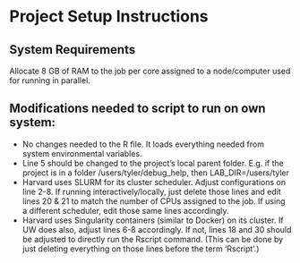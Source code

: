 # Project Setup Instructions

## System Requirements
Allocate 8 GB of RAM to the job per core assigned to a node/computer used for running in parallel.  

## Modifications needed to script to run on own system: 

- No changes needed to the R file. It loads everything needed from system environmental variables. 
- Line 5 should be changed to the project’s local parent folder. E.g. if the project is in a folder /users/tyler/debug_help, then LAB_DIR=/users/tyler
- Harvard uses SLURM for its cluster scheduler. Adjust configurations on line 2-8. If running interactively/locally, just delete those lines and edit lines 20 & 21 to match the number of CPUs assigned to the job. If using a different scheduler, edit those same lines accordingly. 
- Harvard uses Singularity containers (similar to Docker) on its cluster. If UW does also, adjust lines 6-8 accordingly. If not, lines 18 and 30 should be adjusted to directly run the Rscript command. (This can be done by just deleting everything on those lines before the term ‘Rscript’.)